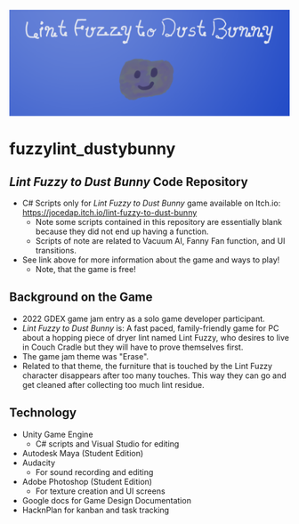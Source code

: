 ![Main Menu png from the Lint Fuzzy to Dust Bunny game that shows a grayish-purple small piece of dryer lint (named Lint Fuzzy) that appears off center to the left of the picture, on a gradient light blue background, with the words "Lint Fuzzy to Dust Bunny" in white cursive/serif text above the piece of lint](./MainMenuRepositoryBanner512.png)
# fuzzylint_dustybunny
## *Lint Fuzzy to Dust Bunny* Code Repository 
- C# Scripts only for *Lint Fuzzy to Dust Bunny* game available on Itch.io: https://jocedap.itch.io/lint-fuzzy-to-dust-bunny
  - Note some scripts contained in this repository are essentially blank because they did not end up having a function. 
  - Scripts of note are related to Vacuum AI, Fanny Fan function, and UI transitions. 
- See link above for more information about the game and ways to play!
  - Note, that the game is free!
## Background on the Game
- 2022 GDEX game jam entry as a solo game developer participant.
- *Lint Fuzzy to Dust Bunny* is: A fast paced, family-friendly game for PC about a hopping piece of dryer lint named Lint Fuzzy, who desires to live in Couch Cradle but they will have to prove themselves first.
- The game jam theme was "Erase".
- Related to that theme, the furniture that is touched by the Lint Fuzzy character disappears after too many touches.  This way they can go and get cleaned after collecting too much lint residue.
## Technology
- Unity Game Engine
  - C# scripts and Visual Studio for editing
- Autodesk Maya (Student Edition)
- Audacity
  - For sound recording and editing
- Adobe Photoshop (Student Edition)
  - For texture creation and UI screens
- Google docs for Game Design Documentation
- HacknPlan for kanban and task tracking
